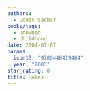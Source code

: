 ```yaml
---
authors:
  - Louis Sachar
books/tags:
  - unowned
  - childhood
date: 2004-07-07
params:
  isbn13: "9780440419464"
  year: "2003"
star_rating: 0
title: Holes
---
```


<!--more-->
